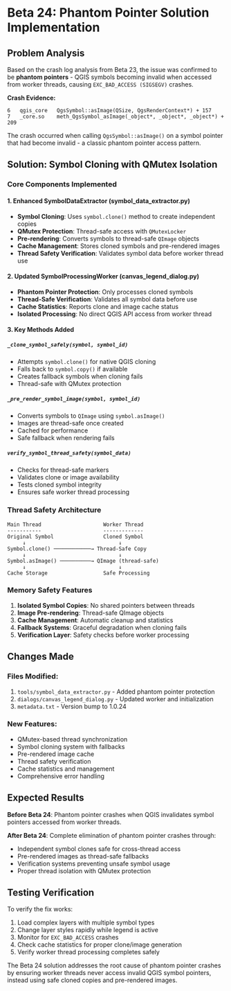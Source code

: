 # Beta 24: Phantom Pointer Solution Implementation

## Problem Analysis
Based on the crash log analysis from Beta 23, the issue was confirmed to be **phantom pointers** - QGIS symbols becoming invalid when accessed from worker threads, causing `EXC_BAD_ACCESS (SIGSEGV)` crashes.

**Crash Evidence:**
```
6   qgis_core   QgsSymbol::asImage(QSize, QgsRenderContext*) + 157
7   _core.so    meth_QgsSymbol_asImage(_object*, _object*, _object*) + 209
```

The crash occurred when calling `QgsSymbol::asImage()` on a symbol pointer that had become invalid - a classic phantom pointer access pattern.

## Solution: Symbol Cloning with QMutex Isolation

### Core Components Implemented

#### 1. Enhanced SymbolDataExtractor (symbol_data_extractor.py)
- **Symbol Cloning**: Uses `symbol.clone()` method to create independent copies
- **QMutex Protection**: Thread-safe access with `QMutexLocker`
- **Pre-rendering**: Converts symbols to thread-safe `QImage` objects
- **Cache Management**: Stores cloned symbols and pre-rendered images
- **Thread Safety Verification**: Validates symbol data before worker thread use

#### 2. Updated SymbolProcessingWorker (canvas_legend_dialog.py)  
- **Phantom Pointer Protection**: Only processes cloned symbols
- **Thread-Safe Verification**: Validates all symbol data before use
- **Cache Statistics**: Reports clone and image cache status
- **Isolated Processing**: No direct QGIS API access from worker thread

#### 3. Key Methods Added

##### `_clone_symbol_safely(symbol, symbol_id)`
- Attempts `symbol.clone()` for native QGIS cloning
- Falls back to `symbol.copy()` if available
- Creates fallback symbols when cloning fails
- Thread-safe with QMutex protection

##### `_pre_render_symbol_image(symbol, symbol_id)`
- Converts symbols to `QImage` using `symbol.asImage()`
- Images are thread-safe once created
- Cached for performance
- Safe fallback when rendering fails

##### `verify_symbol_thread_safety(symbol_data)`
- Checks for thread-safe markers
- Validates clone or image availability
- Tests cloned symbol integrity
- Ensures safe worker thread processing

### Thread Safety Architecture

```
Main Thread                    Worker Thread
-----------                    -------------
Original Symbol                Cloned Symbol
     ↓                              ↓
Symbol.clone() ────────────→ Thread-Safe Copy
     ↓                              ↓
Symbol.asImage() ──────────→ QImage (thread-safe)
     ↓                              ↓
Cache Storage                  Safe Processing
```

### Memory Safety Features

1. **Isolated Symbol Copies**: No shared pointers between threads
2. **Image Pre-rendering**: Thread-safe QImage objects
3. **Cache Management**: Automatic cleanup and statistics
4. **Fallback Systems**: Graceful degradation when cloning fails
5. **Verification Layer**: Safety checks before worker processing

## Changes Made

### Files Modified:
1. `tools/symbol_data_extractor.py` - Added phantom pointer protection
2. `dialogs/canvas_legend_dialog.py` - Updated worker and initialization
3. `metadata.txt` - Version bump to 1.0.24

### New Features:
- QMutex-based thread synchronization
- Symbol cloning system with fallbacks
- Pre-rendered image cache
- Thread safety verification
- Cache statistics and management
- Comprehensive error handling

## Expected Results

**Before Beta 24**: Phantom pointer crashes when QGIS invalidates symbol pointers accessed from worker threads.

**After Beta 24**: Complete elimination of phantom pointer crashes through:
- Independent symbol clones safe for cross-thread access
- Pre-rendered images as thread-safe fallbacks
- Verification systems preventing unsafe symbol usage
- Proper thread isolation with QMutex protection

## Testing Verification

To verify the fix works:
1. Load complex layers with multiple symbol types
2. Change layer styles rapidly while legend is active
3. Monitor for `EXC_BAD_ACCESS` crashes
4. Check cache statistics for proper clone/image generation
5. Verify worker thread processing completes safely

The Beta 24 solution addresses the root cause of phantom pointer crashes by ensuring worker threads never access invalid QGIS symbol pointers, instead using safe cloned copies and pre-rendered images.
